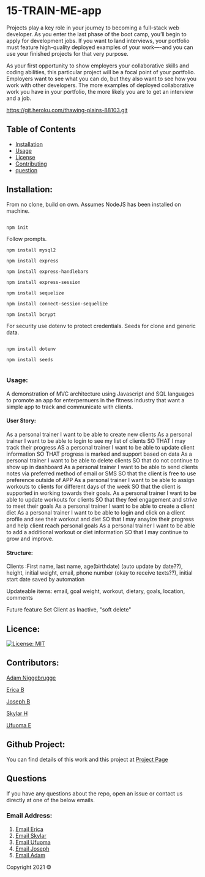 # 15-TRAIN-ME-app

Projects play a key role in your journey to becoming a full-stack web developer. As you enter the last phase of the boot camp, you’ll begin to apply for development jobs. If you want to land interviews, your portfolio must feature high-quality deployed examples of your work—-and you can use your finished projects for that very purpose.

As your first opportunity to show employers your collaborative skills and coding abilities, this particular project will be a focal point of your portfolio. Employers want to see what you can do, but they also want to see how you work with other developers. The more examples of deployed collaborative work you have in your portfolio, the more likely you are to get an interview and a job.

https://git.heroku.com/thawing-plains-88103.git

## Table of Contents 
- [Installation](#installation)
- [Usage](#usage)
- [License](#license)
- [Contributing](#contributing)
- [question](#questions)



## Installation:

From no clone, build on own. Assumes NodeJS has been installed on machine.

```

npm init

```
Follow prompts.

```
npm install mysql2

npm install express

npm install express-handlebars

npm install express-session

npm install sequelize

npm install connect-session-sequelize

npm install bcrypt

```

For security use dotenv to protect credentials. Seeds for clone and generic data.

```

npm install dotenv

npm install seeds


```

### Usage:

A demonstration of MVC architecture using Javascript and SQL languages to promote an app for enterpernuers in the fitness industry that want a simple app to track and communicate with clients.

#### User Story:

As a personal trainer I want to be able to create new clients
As a personal trainer I want to be able to login to see my list of clients
SO THAT I may track their progress
AS a personal trainer I want to be able to update client information
SO THAT progress is marked and support based on data 
As a personal trainer I want to be able to delete clients
SO that do not continue to show up in dashboard
As a personal trainer I want to be able to send clients notes via preferred method of email or SMS
SO that the client is free to use preference outside of APP
As a personal trainer I want to be able to assign workouts to clients for different days of the week
SO that the client is supported in working towards their goals.
As a personal trainer I want to be able to update workouts for clients
SO that they feel engagement and strive to meet their goals
As a personal trainer I want to be able to create a client diet
As a personal trainer I want to be able to login and click on a client profile and see their workout and diet
SO that I may anaylze their progress and help client reach personal goals
As a personal trainer I want to be able to add a additional workout or diet information
SO that I may continue to grow and improve.


#### Structure:

Clients :First name, last name, age(birthdate) (auto update by date??), height, initial weight, email, phone number (okay to receive texts??), initial start date saved by automation

Updateable items: email, goal weight, workout, dietary, goals, location, comments

Future feature Set Client as Inactive, "soft delete"
             

## Licence:

[![License: MIT](https://img.shields.io/badge/License-MIT-yellow.svg)](https://opensource.org/licenses/MIT)

## Contributors:
 [Adam Niggebrugge](https://github.com/adam-niggebrugge)

 [Erica B](https://github.com/unicorninvirgo)

 [Joseph B](https://github.com/Genius2k21)

 [Skylar H](https://github.com/Skylar-Harwell)

 [Ufuoma E](https://github.com/uekemike)


## Github Project:
You can find details of  this work and this project at [Project Page](https://github.com/Genius2k21/15-TrainMe2GetFit/projects/1)
            


## Questions
If you have any questions about the repo, open an issue or contact us directly at one of the below emails. 

### Email Address:

1. [Email Erica](mailto:ebaity@anologics.com)
2. [Email Skylar](mailto:randompinkerton@gmail.com)
3. [Email Ufuoma](mailto:uekemike@yahoo.com)
4. [Email Joseph](mailto:josephblake2012@yahoo.com)
5. [Email Adam](mailto:adam.niggebrugge@gmail.com)

Copyright 2021 &copy;
